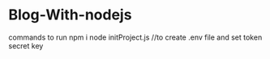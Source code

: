 # Blog-With-nodejs

commands to run 
npm i
node initProject.js //to create .env file and set token secret key
